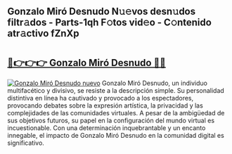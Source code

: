## Gonzalo Miró Desnudo N𝚞𝚎vos desn𝚞dos filtr𝚊dos - Parts-1qh F𝚘tos vid𝚎o - C𝚘ntenido atr𝚊ctivo fZnXp

# <h2><a href="http://mb756n.tromn.icu/?c=Gonzalo+Mir%c3%b3+Desnudo">🔗👉👉👉 Gonzalo Miró Desnudo 🔗🔗</a></h2>

[![Gonzalo Miró Desnudo nuevo](https://i.imgur.com/pEAQMta.gif)](http://mb756n.tromn.icu/?c=Gonzalo+Mir%c3%b3+Desnudo)
Gonzalo Miró Desnudo, un individuo multifacético y divisivo, se resiste a la descripción simple. Su personalidad distintiva en línea ha cautivado y provocado a los espectadores, provocando debates sobre la expresión artística, la privacidad y las complejidades de las comunidades virtuales. A pesar de la ambigüedad de sus objetivos futuros, su papel en la configuración del mundo virtual es incuestionable. Con una determinación inquebrantable y un encanto innegable, el impacto de Gonzalo Miró Desnudo en la comunidad digital es significativo.
